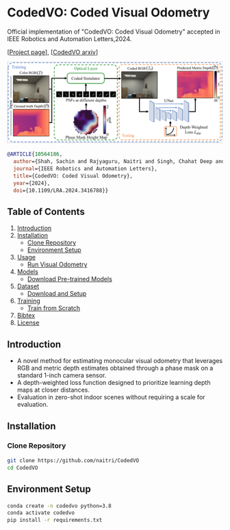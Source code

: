 # CodedVO: Coded Visual Odometry

Official implementation of "CodedVO: Coded Visual Odometry" accepted in IEEE Robotics and Automation Letters,2024.  

[[Project page](http://prg.cs.umd.edu/CodedVO)], [[CodedVO arxiv](https://ieeexplore.ieee.org/document/DOI_NUMBER_HERE)]  

![Example of coded aperture setup](assets/framework.png)



```bibtex
@ARTICLE{10564186,
  author={Shah, Sachin and Rajyaguru, Naitri and Singh, Chahat Deep and Metzler, Christopher and Aloimonos, Yiannis},
  journal={IEEE Robotics and Automation Letters}, 
  title={CodedVO: Coded Visual Odometry}, 
  year={2024},
  doi={10.1109/LRA.2024.3416788}}
```
## Table of Contents

1. [Introduction](#introduction)
2. [Installation](#installation)
   - [Clone Repository](#clone-repository)
   - [Environment Setup](#environment-setup)
3. [Usage](#usage)
   - [Run Visual Odometry](#run-visual-odometry)
4. [Models](#models)
   - [Download Pre-trained Models](#download-pre-trained-models)
5. [Dataset](#dataset)
   - [Download and Setup](#download-and-setup)
6. [Training](#training)
   - [Train from Scratch](#train-from-scratch)
7. [Bibtex](#bibtex)
8. [License](#license)

## Introduction
- A novel method for estimating monocular visual odometry that leverages RGB and metric depth estimates obtained through a phase mask on a standard 1-inch camera sensor.
- A depth-weighted loss function designed to prioritize learning depth maps at closer distances.
- Evaluation in zero-shot indoor scenes without requiring a scale for evaluation.

## Installation

### Clone Repository

```bash
git clone https://github.com/naitri/CodedVO
cd CodedVO
```

## Environment Setup

```bash
conda create -n codedvo python=3.8
conda activate codedvo
pip install -r requirements.txt
